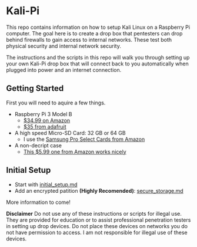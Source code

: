 # Kali-Pi

This repo contains information on how to setup Kali Linux on a Raspberry Pi computer. The goal here is to create a drop box that pentesters can drop behind firewalls to gain access to internal networks. These test both physical security and internal network security. 

The instructions and the scripts in this repo will walk you through setting up your own Kali-Pi drop box that will connect back to you automatically when plugged into power and an internet connection.

## Getting Started
First you will need to aquire a few things.
- Raspberry Pi 3 Model B 
  - [$34.99 on Amazon](https://www.amazon.com/Raspberry-Model-1-2GHz-64-bit-quad-core/dp/B01CD5VC92/ref=lp_5811495011_1_1?srs=5811495011&ie=UTF8&qid=1505689002&sr=8-1)
  - [$35 from adafruit](https://www.adafruit.com/product/3055)
- A high speed Micro-SD Card: 32 GB or 64 GB
  - I use the [Samsung Pro Select Cards from Amazon](https://www.amazon.com/Samsung-MicroSD-Adapter-MB-MF64GA-AM/dp/B06XWZBM4N/ref=sr_1_4?s=electronics&ie=UTF8&qid=1505689168&sr=1-4&keywords=samsung+pro+sd+card)
- A non-decript case
  - [This $5.99 one from Amazon works nicely](https://www.amazon.com/Enokay-Black-Case-Raspberry-Model/dp/B011RBJUOC/ref=lp_14360649011_1_2?srs=14360649011&ie=UTF8&qid=1505689475&sr=8-2)

## Initial Setup
- Start with [initial_setup.md](https://github.com/sn0wfa11/Kali-Pi/blob/master/initial_setup.md)
- Add an encrypted patition **(Highly Recomended)**: [secure_storage.md](https://github.com/sn0wfa11/Kali-Pi/blob/master/secure_storage.md)

More information to come!


**Disclaimer** Do not use any of these instructions or scripts for illegal use. They are provided for education or to assist professional penetration testers in setting up drop devices. Do not place these devices on networks you do not have permission to access. I am not responsible for illegal use of these devices.
